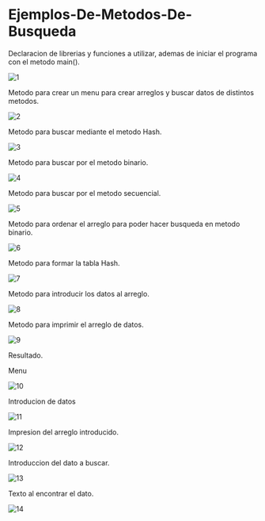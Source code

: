 # Ejemplos-De-Metodos-De-Busqueda
Declaracion de librerias y funciones a utilizar, ademas de iniciar el programa con el metodo main().

![1](https://user-images.githubusercontent.com/71307223/97352557-6f64d580-1858-11eb-827b-216b936b6c23.png)

Metodo para crear un menu para crear arreglos y buscar datos de distintos metodos.

![2](https://user-images.githubusercontent.com/71307223/97352559-6ffd6c00-1858-11eb-8304-cbd521e0308e.png)

Metodo para buscar mediante el metodo Hash.

![3](https://user-images.githubusercontent.com/71307223/97352560-6ffd6c00-1858-11eb-9df9-b7a90d6b4779.png)

Metodo para buscar por el metodo binario.

![4](https://user-images.githubusercontent.com/71307223/97352561-70960280-1858-11eb-99c6-4b600aba3958.png)

Metodo para buscar por el metodo secuencial.

![5](https://user-images.githubusercontent.com/71307223/97352565-70960280-1858-11eb-9ddc-9c25e0d683a2.png)

Metodo para ordenar el arreglo para poder hacer busqueda en metodo binario.

![6](https://user-images.githubusercontent.com/71307223/97352567-712e9900-1858-11eb-9054-4574f3530726.png)

Metodo para formar la tabla Hash.

![7](https://user-images.githubusercontent.com/71307223/97352570-712e9900-1858-11eb-9e42-c1f693dbcf36.png)

Metodo para introducir los datos al arreglo.

![8](https://user-images.githubusercontent.com/71307223/97352571-71c72f80-1858-11eb-859c-3d06c829ff8a.png)

Metodo para imprimir el arreglo de datos.

![9](https://user-images.githubusercontent.com/71307223/97352573-71c72f80-1858-11eb-92c7-0f1d3aadf031.png)

Resultado.

Menu

![10](https://user-images.githubusercontent.com/71307223/97352575-725fc600-1858-11eb-90f2-697e33337359.png)

Introducion de datos

![11](https://user-images.githubusercontent.com/71307223/97352576-725fc600-1858-11eb-8245-69fa4cdbda94.png)

Impresion del arreglo introducido.

![12](https://user-images.githubusercontent.com/71307223/97352577-72f85c80-1858-11eb-8e86-e0965e9ef257.png)

Introduccion del dato a buscar.

![13](https://user-images.githubusercontent.com/71307223/97352578-72f85c80-1858-11eb-93f7-bd802a46d0c0.png)

Texto al encontrar el dato.

![14](https://user-images.githubusercontent.com/71307223/97352579-7390f300-1858-11eb-8236-f621f9d9ce8b.png)

